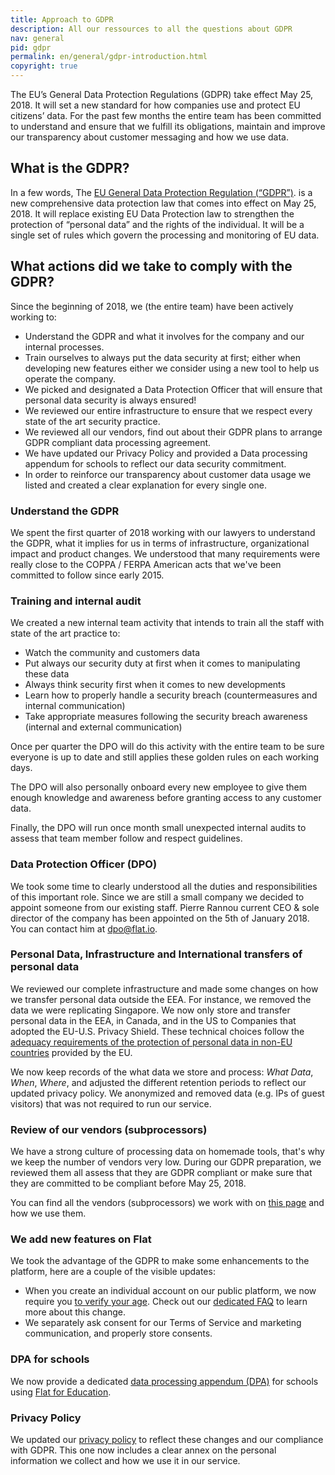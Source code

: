 ```yaml
---
title: Approach to GDPR
description: All our ressources to all the questions about GDPR
nav: general
pid: gdpr
permalink: en/general/gdpr-introduction.html
copyright: true
---
```


The EU’s General Data Protection Regulations (GDPR) take effect May 25, 2018. It will set a new standard for how companies use and protect EU citizens’ data. For the past few months the entire team has been committed to understand and ensure that we fulfill its obligations, maintain and improve our transparency about customer messaging and how we use data.

## What is the GDPR?

In a few words, The [EU General Data Protection Regulation (“GDPR”)](https://ec.europa.eu/info/law/law-topic/data-protection_en). is a new comprehensive data protection law that comes into effect on May 25, 2018. It will replace existing EU Data Protection law to strengthen the protection of “personal data” and the rights of the individual. It will be a single set of rules which govern the processing and monitoring of EU data.

## What actions did we take to comply with the GDPR?

Since the beginning of 2018, we (the entire team) have been actively working to:
* Understand the GDPR and what it involves for the company and our internal processes.
* Train ourselves to always put the data security at first; either when developing new features either we consider using a new tool to help us operate the company.
* We picked and designated a Data Protection Officer that will ensure that personal data security is always ensured!
* We reviewed our entire infrastructure to ensure that we respect every state of the art security practice.
* We reviewed all our vendors, find out about their GDPR plans to arrange GDPR compliant data processing agreement.
* We have updated our Privacy Policy and provided a Data processing appendum for schools to reflect our data security commitment.
* In order to reinforce our transparency about customer data usage we listed and created a clear explanation for every single one.

### Understand the GDPR

We spent the first quarter of 2018 working with our lawyers to understand the GDPR, what it implies for us in terms of infrastructure, organizational impact and product changes.
We understood that many requirements were really close to the COPPA / FERPA American acts that we've been committed to follow since early 2015.

### Training and internal audit

We created a new internal team activity that intends to train all the staff with state of the art practice to:
* Watch the community and customers data
* Put always our security duty at first when it comes to manipulating these data
* Always think security first when it comes to new developments
* Learn how to properly handle a security breach (countermeasures and internal communication)
* Take appropriate measures following the security breach awareness (internal and external communication)

Once per quarter the DPO will do this activity with the entire team to be sure everyone is up to date and still applies these golden rules on each working days.

The DPO will also personally onboard every new employee to give them enough knowledge and awareness before granting access to any customer data.

Finally, the DPO will run once month small unexpected internal audits to assess that team member follow and respect guidelines.

### Data Protection Officer (DPO)

We took some time to clearly understood all the duties and responsibilities of this important role. Since we are still a small company we decided to appoint someone from our existing staff. Pierre Rannou current CEO & sole director of the company has been appointed on the 5th of January 2018. You can contact him at [dpo@flat.io](mailto:dpo@flat.io).

### Personal Data, Infrastructure and International transfers of personal data

We reviewed our complete infrastructure and made some changes on how we transfer personal data outside the EEA. For instance, we removed the data we were replicating Singapore. We now only store and transfer personal data in the EEA, in Canada, and in the US to Companies that adopted the EU-U.S. Privacy Shield. These technical choices follow the [adequacy requirements of the protection of personal data in non-EU countries](https://ec.europa.eu/info/law/law-topic/data-protection/data-transfers-outside-eu/adequacy-protection-personal-data-non-eu-countries_en) provided by the EU.

We now keep records of the what data we store and process: *What Data*, *When*, *Where*, and adjusted the different retention periods to reflect our updated privacy policy. We anonymized and removed data (e.g. IPs of guest visitors) that was not required to run our service.

### Review of our vendors (subprocessors)

We have a strong culture of processing data on homemade tools, that's why we keep the number of vendors very low. During our GDPR preparation, we reviewed them all assess that they are GDPR compliant or make sure that they are committed to be compliant before May 25, 2018.

You can find all the vendors (subprocessors) we work with on [this page](/help/en/general/data-infrastructure.html#subprocessors) and how we use them.

### We add new features on Flat

We took the advantage of the GDPR to make some enhancements to the platform, here are a couple of the visible updates:

* When you create an individual account on our public platform, we now require you [to verify your age](/help/en/policies/required-age.html). Check out our [dedicated FAQ](/help/en/policies/required-age.html) to learn more about this change.
* We separately ask consent for our Terms of Service and marketing communication, and properly store consents.

### DPA for schools

We now provide a dedicated [data processing appendum (DPA)](...) for schools using [Flat for Education](https://flat.io/edu).

### Privacy Policy

We updated our [privacy policy](/help/en/policies/privacy-policy.html) to reflect these changes and our compliance with GDPR. This one now includes a clear annex on the personal information we collect and how we use it in our service.